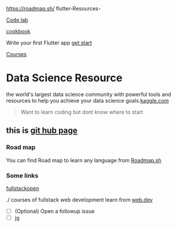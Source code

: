 https://roadmap.sh/ flutter-Resources-

[Code lab](https://codelabs.developers.google.com/codelabs/flutter-codelab-first#0)

[cookbook](https://docs.flutter.dev/cookbook)

Write your first Flutter app [get start](https://docs.flutter.dev/get-started/codelab)

[Courses](https://docs.flutter.dev/resources/courses)

# Data Science Resource
the world's largest data science community with powerful tools and resources to help you achieve your data science goals.[kaggle.com](https://www.kaggle.com/)

> Want to learn coding but dont know where to start

## this is [git hub page](https://docs.github.com/en/get-started/writing-on-github/getting-started-with-writing-and-formatting-on-github/basic-writing-and-formatting-syntax#links)


### Road map

You can find Road map to learn any language from [Roadmap.sh](https://roadmap.sh/)

### Some links 
[fullstackopen](https://fullstackopen.com/en/#course-contents)

 ./ courses of fullstack web development learn from [web.dev](https://web.dev/)

 - [ ] \(Optional) Open a followup issue
 - [ ] jg
